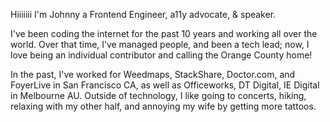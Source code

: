 Hiiiiiii I'm Johnny a Frontend Engineer, a11y advocate, & speaker.

I've been coding the internet for the past 10 years and working all over the world. Over that time, I’ve managed people, and been a tech lead; now, I love being an individual contributor and calling the Orange County home!

In the past, I've worked for Weedmaps, StackShare, Doctor.com, and FoyerLive in San Francisco CA, as well as Officeworks, DT Digital, IE Digital in Melbourne AU.
Outside of technology, I like going to concerts, hiking, relaxing with my other half, and annoying my wife by getting more tattoos.
